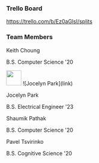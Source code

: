 ### Trello Board
https://trello.com/b/Ez0aGlsI/splits

### Team Members
Keith Choung

B.S. Computer Science '20

<img src = "https://github.com/ECS189E/project-w21-splits/blob/main/Pictures/Jocelyn%20Park.png" width="40">
![Jocelyn Park](link)

Jocelyn Park

B.S. Electrical Engineer '23


Shaumik Pathak

B.S. Computer Science '20


Pavel Tsvirinko

B.S. Cognitive Science '20
